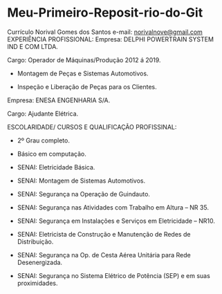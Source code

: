 # Meu-Primeiro-Reposit-rio-do-Git
Currículo
Norival Gomes dos Santos
e-mail: norivalnove@gmail.com
EXPERIÊNCIA PROFISSIONAL:
Empresa: DELPHI POWERTRAIN SYSTEM IND E COM LTDA.

Cargo: Operador de Máquinas/Produção 2012 á 2019.

- Montagem de Peças e Sistemas Automotivos.

- Inspeção e Liberação de Peças para os Clientes.

Empresa: ENESA ENGENHARIA S/A.

Cargo: Ajudante Elétrica.

ESCOLARIDADE/ CURSOS E QUALIFICAÇÃO PROFISSINAL:

- 2º Grau completo.

- Básico em computação.

- SENAI: Eletricidade Básica.

- SENAI: Montagem de Sistemas Automotivos.

- SENAI: Segurança na Operação de Guindauto.

- SENAI: Segurança nas Atividades com Trabalho em Altura – NR 35.

- SENAI: Segurança em Instalações e Serviços em Eletricidade – NR10.

- SENAI: Eletricista de Construção e Manutenção de Redes de Distribuição.

- SENAI: Segurança na Op. de Cesta Aérea Unitária para Rede Desenergizada.

- SENAI: Segurança no Sistema Elétrico de Potência (SEP) e em suas proximidades.
